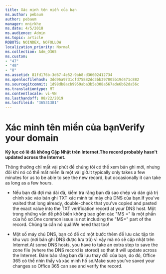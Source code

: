 ```yaml
---
title: Xác minh tên miền của bạn
ms.author: pebaum
author: pebaum
manager: mnirkhe
ms.date: 4/5/2018
ms.audience: Admin
ms.topic: article
ROBOTS: NOINDEX, NOFOLLOW
localization_priority: Normal
ms.collection: Adm_O365
ms.custom:
- "47"
- "48"
- "8"
ms.assetid: 81fd176b-3d67-4e52-9ab8-d36602412734
ms.openlocfilehash: 3dd96a9731cfd75882dd3bb397005b19d471c882
ms.sourcegitcommit: 1d98db8acb9959aba3b5e308a567ade6b62da56c
ms.translationtype: MT
ms.contentlocale: vi-VN
ms.lasthandoff: 08/22/2019
ms.locfileid: "36531381"
---
```

# <a name="verify-your-domain"></a><span data-ttu-id="3cf7b-102">Xác minh tên miền của bạn</span><span class="sxs-lookup"><span data-stu-id="3cf7b-102">Verify your domain</span></span>

 <span data-ttu-id="3cf7b-103">**Kỷ lục có lẽ đã không Cập Nhật trên Internet.**</span><span class="sxs-lookup"><span data-stu-id="3cf7b-103">**The record probably hasn't updated across the Internet.**</span></span>
  
<span data-ttu-id="3cf7b-104">Thông thường chỉ mất vài phút để chúng tôi có thể xem bản ghi mới, nhưng đôi khi nó có thể mất miễn là một vài giờ.</span><span class="sxs-lookup"><span data-stu-id="3cf7b-104">It typically only takes a few minutes for us to be able to see the new record, but occasionally it can take as long as a few hours.</span></span> 
  
- <span data-ttu-id="3cf7b-105">Nếu bạn đã đợi mà dài đã, kiểm tra rằng bạn đã sao chép và dán giá trị chính xác vào bản ghi TXT xác minh tại máy chủ DNS của bạn.</span><span class="sxs-lookup"><span data-stu-id="3cf7b-105">If you've waited that long already, double-check that you've copied and pasted the exact value into the TXT verification record at your DNS host.</span></span> <span data-ttu-id="3cf7b-106">Một trong những vấn đề phổ biến không bao gồm các "MS =" là một phần của hồ sơ.</span><span class="sxs-lookup"><span data-stu-id="3cf7b-106">One common issue is not including the "MS=" part of the record.</span></span> <span data-ttu-id="3cf7b-107">Chúng ta cần nó quá!</span><span class="sxs-lookup"><span data-stu-id="3cf7b-107">We need that too!</span></span>

- <span data-ttu-id="3cf7b-108">Một số máy chủ DNS, bạn có để có một bước thêm để lưu các tập tin khu vực (nơi bản ghi DNS được lưu trữ) vì vậy mà nó sẽ cập nhật trên Internet.</span><span class="sxs-lookup"><span data-stu-id="3cf7b-108">At some DNS hosts, you have to take an extra step to save the zone file (where the DNS record is stored) so that it will update across the Internet.</span></span> <span data-ttu-id="3cf7b-109">Đảm bảo rằng bạn đã lưu thay đổi của bạn, do đó, Office 365 có thể nhìn thấy và xác minh hồ sơ.</span><span class="sxs-lookup"><span data-stu-id="3cf7b-109">Make sure you've saved your changes so Office 365 can see and verify the record.</span></span>
